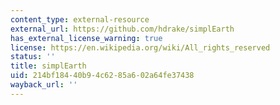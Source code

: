 ```yaml
---
content_type: external-resource
external_url: https://github.com/hdrake/simplEarth
has_external_license_warning: true
license: https://en.wikipedia.org/wiki/All_rights_reserved
status: ''
title: simplEarth
uid: 214bf184-40b9-4c62-85a6-02a64fe37438
wayback_url: ''
---
```


